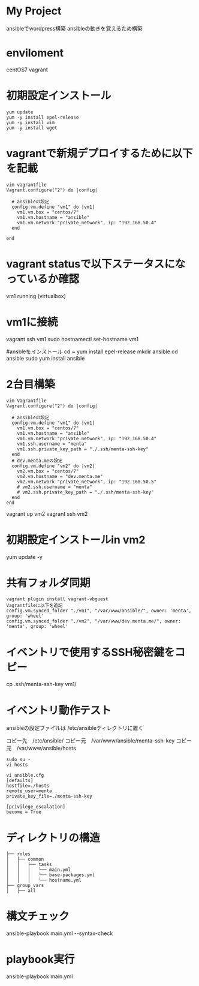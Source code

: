 # My Project
ansibleでwordpress構築
ansibleの動きを覚えるため構築

# enviloment
centOS7
vagrant

# 初期設定インストール
```
yum update
yum -y install epel-release
yum -y install vim
yum -y install wget
```

# vagrantで新規デプロイするために以下を記載

```
vim vagrantfile
Vagrant.configure("2") do |config|

  # ansibleの設定
  config.vm.define "vm1" do |vm1|
    vm1.vm.box = "centos/7"
    vm1.vm.hostname = "ansible"
    vm1.vm.network "private_network", ip: "192.168.50.4"
  end

end
```

# vagrant statusで以下ステータスになっているか確認
vm1                       running (virtualbox)

# vm1に接続
vagrant ssh vm1
sudo hostnamectl set-hostname vm1

#ansbleをインストール
cd ~
yum install epel-release
mkdir ansible
cd ansible
sudo yum install ansible

# 2台目構築
```
vim Vagrantfile
Vagrant.configure("2") do |config|

  # ansibleの設定
  config.vm.define "vm1" do |vm1|
    vm1.vm.box = "centos/7"
    vm1.vm.hostname = "ansible"
    vm1.vm.network "private_network", ip: "192.168.50.4"
    vm1.ssh.username = "menta"
    vm1.ssh.private_key_path = "./.ssh/menta-ssh-key"
  end
  # dev.menta.meの設定
  config.vm.define "vm2" do |vm2|
    vm2.vm.box = "centos/7"
    vm2.vm.hostname = "dev.menta.me"
    vm2.vm.network "private_network", ip: "192.168.50.5"
    # vm2.ssh.username = "menta"
    # vm2.ssh.private_key_path = "./.ssh/menta-ssh-key"
  end
end

```
vagrant up vm2
vagrant ssh vm2

# 初期設定インストールin vm2
yum update -y

# 共有フォルダ同期
```
vagrant plugin install vagrant-vbguest
Vagrantfileに以下を追記
config.vm.synced_folder "./vm1", "/var/www/ansible/", owner: 'menta', group: 'wheel'
config.vm.synced_folder "./vm2", "/var/www/dev.menta.me/", owner: 'menta', group: 'wheel'
```
# イベントリで使用するSSH秘密鍵をコピー
cp .ssh/menta-ssh-key vm1/

# イベントリ動作テスト

ansibleの設定ファイルは
/etc/ansibleディレクトリに置く


コピー先　/etc/ansible/
コピー元　/var/www/ansible/menta-ssh-key
コピー元　/var/www/ansible/hosts

```
sudo su -
vi hosts

vi ansible.cfg
[defaults]
hostfile=./hosts
remote_user=menta
private_key_file=./menta-ssh-key

[privilege_escalation]
become = True
```

# ディレクトリの構造
```
├── roles
│   ├── common
│   │   ├── tasks
│   │   │   └── main.yml
│   │   │   └── base-packages.yml
│   │   │   └── hostname.yml
├── group_vars
│   ├── all
```

# 構文チェック
ansible-playbook main.yml --syntax-check

# playbook実行
ansible-playbook main.yml